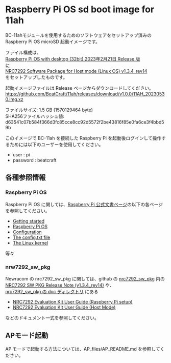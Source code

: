 # Raspberry Pi OS sd boot image for 11ah

BC-11ahモジュールを使用するためのソフトウェアをセットアップ済みの  
Raspberry Pi OS microSD 起動イメージです。  

ファイル構成は、  
[Raspberry Pi OS with desktop (32bit) 2023年2月21日 Release 版](https://downloads.raspberrypi.org/raspios_armhf/images/raspios_armhf-2023-02-22/2023-02-21-raspios-bullseye-armhf.img.xz)  
に  
[NRC7292 Software Package for Host mode (Linux OS) v1.3.4_rev14](https://github.com/newracom/nrc7292_sw_pkg/tree/v1.3.4_rev14)  
をセットアップしたものです。


起動イメージファイルは Release ページからダウンロードしてください。 
https://github.com/BeatCraft/11ah/releases/download/v1.0.0/11AH_20230530.img.xz

ファイルサイズ: 1.5 GB (1570129464 byte)  
SHA256ファイルハッシュ値: d63541c07b584f366d3fc85cce8cc92d5572f2be43816f85e0fa6ce3f4bbd59b  


このイメージで BC-11ah を接続した Raspberry Pi を起動後ログインして操作するためには以下のユーザーを使用してください。  
* user : pi
* password : beatcraft


## 各種参照情報
### Raspberry Pi OS
Raspberry Pi OS に関しては、[Raspberry Pi 公式文書ページ](https://www.raspberrypi.com/documentation/)の以下の各ページを参照してください。  
* [Getting started](https://www.raspberrypi.com/documentation/computers/getting-started.html)
* [Raspberry Pi OS](https://www.raspberrypi.com/documentation/computers/os.html)
* [Configuration](https://www.raspberrypi.com/documentation/computers/configuration.html)
* [The config.txt file](https://www.raspberrypi.com/documentation/computers/config_txt.html)
* [The Linux kernel](https://www.raspberrypi.com/documentation/computers/linux_kernel.html)
  
等々  

### nrw7292_sw_pkg
Newracom の nrc7292_sw_pkg に関しては、github の [nrc7292_sw_pkg](https://github.com/newracom/nrc7292_sw_pkg/tree/v1.3.4_rev14/) 内の  
[NRC7292 SW PKG Release Note (v1.3.4_rev14)](https://github.com/newracom/nrc7292_sw_pkg/blob/v1.3.4_rev14/release_note/RN-7292-001-SW_PKG_release_note%20(v1.3.4_rev14).pdf)  
や、  
[nrc7292_sw_pkg の doc ディレクトリ](https://github.com/newracom/nrc7292_sw_pkg/tree/v1.3.4_rev14/package/host/doc) にある
* [NRC7292 Evaluation Kit User Guide (Raspberry Pi setup)](https://github.com/newracom/nrc7292_sw_pkg/blob/v1.3.4_rev14/package/host/doc/UG-7292-018-Raspberry_Pi_setup.pdf)
* [NRC7292 Evaluation Kit User Guide (Host Mode)](https://github.com/newracom/nrc7292_sw_pkg/blob/v1.3.4_rev14/package/host/doc/UG-7292-001-EVK%20User%20Guide%20(Host%20Mode).pdf)  

などのドキュメント一式を参照してください。


## APモード起動
AP モードで起動する方法については、AP_files/AP_README.md を参照してください。  


